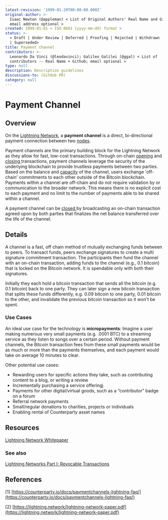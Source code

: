 ```yaml
---
latest-revision: '1999-01-29T00:00:00.000Z'
original-author: >-
  Isaac Newton (@appleman) < List of Original Authors' Real Name and Github;
  email address optional >
created: 1999-01-01 < ISO 8601 (yyyy-mm-dd) format >
status: >-
  < Draft | Under Review | Deferred | Proofing | Rejected | Withdrawn | Accepted
  | Superseded>
title: Payment channel
contributors: >-
  Leonardo Da Vinci (@leodavinci); Galileo Galilei (@ggal) < List of
  contributors -- Real Name + Github; email optional >
type: null
description: Description guidelines
discussions-to: (GitHub PR)
category: null
---
```


# Payment Channel

## Overview

On the [Lightning Network](lightning-network.md), a **payment channel** is a direct, bi-directional payment connection between two [nodes](node.md). 

Payment channels are the primary building block for the Lightning Network as they allow for fast, low-cost transactions. Through on-chain [opening](../lightning-channels/channel-opening.md) and [closing ](../lightning-channels/channel-closing.md)transactions, payment channels leverage the security of the underlying blockchain to provide trustless payments between two parties. Based on the balance and [capacity](../lightning-channels/channel-capacity.md) of the channel, users exchange 'off-chain' commitments to each other outside of the Bitcoin blockchain. Payments within a channel are off-chain and do not require validation by or communication to the broader network. This means there is no explicit cost to each payment and no limit to the number of payments able to be shared within a channel. 

A payment channel can be [closed ](../lightning-channels/channel-closing.md)by broadcasting an on-chain transaction agreed upon by both parties that finalizes the net balance transferred over the life of the channel.

## Details

A channel is a fast, off chain method of mutually exchanging funds between to peers. To transact funds, peers exchange signatures to create a multi signature commitment transaction. The participants then fund the channel with an on-chain transaction, adding funds to the channel \(e.g., 0.1 bitcoin\) that is locked on the Bitcoin network. It is spendable only with both their signatures.

Initially they each hold a bitcoin transaction that sends all the bitcoin \(e.g. 0.1 bitcoin\) back to one party. They can later sign a new bitcoin transaction that splits these funds differently, e.g. 0.09 bitcoin to one party, 0.01 bitcoin to the other, and invalidate the previous bitcoin transaction so it won't be spent.

### Use Cases

An ideal use case for the technology is **micropayments**: Imagine a user making numerous very small payments \(e.g. .0001 BTC\) to a streaming service as they listen to songs over a certain period. Without payment channels, the Bitcoin transaction fees from these small payments would be as much or more than the payments themselves, and each payment would take on average 10 minutes to clear.

Other potential use cases: 

* Rewarding users for specific actions they take, such as contributing content to a blog, or writing a review
* Incrementally purchasing a service offering[j](https://storj.io/)
* Payments for other digital/virtual goods, such as a “contributor” badge on a forum
* Referral network payments
* Small/regular donations to charities, projects or individuals
* Enabling rental of Counterparty asset names

## Resources

[Lightning Network Whitepaper](https://lightning.network/lightning-network-paper.pdf)

### See also

[Lightning Networks Part I: Revocable Transactions](https://rusty.ozlabs.org/?p=450)

## References

\[1\] [https://counterparty.io/docs/paymentchannels-lightning-faq/](https://counterparty.io/docs/paymentchannels-lightning-faq/)

\[2\] [https://lightning.network/lightning-network-paper.pdf](https://lightning.network/lightning-network-paper.pdf)

